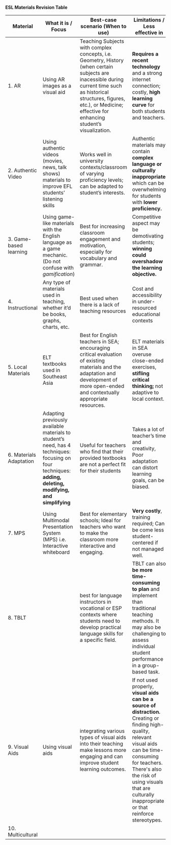 **ESL Materials Revision Table**

| Material                | What it is / Focus                                                                                                                                         | Best-case scenario (When to use)                                                                                                                                                                                                        | Limitations / Less effective in                                                                                                                                                                                                                                          | Key terms / Theory link                                        |
| ----------------------- | ---------------------------------------------------------------------------------------------------------------------------------------------------------- | --------------------------------------------------------------------------------------------------------------------------------------------------------------------------------------------------------------------------------------- | ------------------------------------------------------------------------------------------------------------------------------------------------------------------------------------------------------------------------------------------------------------------------ | -------------------------------------------------------------- |
| 1. AR                   | Using AR images as a visual aid                                                                                                                            | Teaching Subjects with complex concepts, i.e. Geometry, History (when certain subjects are inacessible during current time such as historical structures, figures, etc.), or Medicine; effective for enhancing student’s visualization. | **Requires a recent technology** and a strong internet connection; costly, **high learning curve** for both students and teachers.                                                                                                                                       | CALL, TBLT, Multimodal                                         |
| 2. Authentic Video      | Using authentic videos (movies, news, talk shows) materials to improve EFL students’ listening skills                                                      | Works well in university contexts/classroom of varying proficiency levels; can be adapted to student’s interests.                                                                                                                       | Authentic materials may contain **complex language or culturally inappropriate** which can be overwhelming for students with **lower proficiency.**                                                                                                                      | CLT, TBL, Sociocultural, Scaffolding                           |
| 3. Game-based learning  | Using game-like materials with the English language as a game mechanic. (Do not confuse with *gamification*)                                               | Best for increasing classroom engagement and motivation, especially for vocabulary and grammar.                                                                                                                                         | Competitive aspect may be demotivating students; **winning could overshadow the learning objective.**                                                                                                                                                                    | Gamification, Drilling, Constructivism, CLT, TBL               |
| 4. Instructional        | Any type of materials used in teaching, whether it’d be books, graphs, charts, etc.                                                                        | Best used when there is a lack of teaching resources                                                                                                                                                                                    | Cost and accessibility in under-resourced educational contexts                                                                                                                                                                                                           |                                                                |
| 5. Local Materials      | ELT textbooks used in Southeast Asia                                                                                                                       | Best for English teachers in SEA; encouraging critical evaluation of existing materials and the adaptation and development of more open-ended and contextually appropriate resources.                                                   | ELT materials in SEA overuse close-ended exercises, **stifling critical thinking;** not adaptive to local context.                                                                                                                                                       | English as an International Language (EIL), Cultural relevance |
| 6. Materials Adaptation | Adapting previously available materials to student’s need, has 4 techniques: focusing on four techniques: **adding, deleting, modifying, and simplifying** | Useful for teachers who find that their provided textbooks are not a perfect fit for their students                                                                                                                                     | Takes a lot of teacher’s time and creativity, Poor adaptation can distort learning goals, can be biased.                                                                                                                                                                 | Learner-centered, CLT, Localization                            |
| 7. MPS                  | Using Multimodal Presentation System (MPS) i.e. Interactive whiteboard                                                                                     | Best for elementary schools; Ideal for teachers who want to make the classroom more interactive and engaging.                                                                                                                           | **Very costly**, training required; Can be come less student-centered if not managed well.                                                                                                                                                                               | Learner-centered                                               |
| 8. TBLT                 |                                                                                                                                                            | best for language instructors in vocational or ESP contexts where students need to develop practical language skills for a specific field.                                                                                              | TBLT can also **be more time-consuming to plan** and implement than traditional teaching methods. It may also be challenging to assess individual student performance in a group-based task.                                                                             |                                                                |
| 9. Visual Aids          | Using visual aids                                                                                                                                          | integrating various types of visual aids into their teaching make lessons more engaging and can improve student learning outcomes.                                                                                                      | If not used properly, **visual aids can be a source of distraction.** Creating or finding high-quality, relevant visual aids can be time-consuming for teachers. There's also the risk of using visuals that are culturally inappropriate or that reinforce stereotypes. |                                                                |
| 10. Multicultural       |                                                                                                                                                            |                                                                                                                                                                                                                                         |                                                                                                                                                                                                                                                                          |                                                                |
